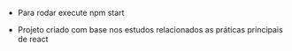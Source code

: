 - Para rodar execute npm start

- Projeto criado com base nos estudos relacionados as práticas principais de react